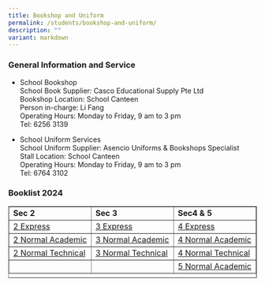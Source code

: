 ```yaml
---
title: Bookshop and Uniform
permalink: /students/bookshop-and-uniform/
description: ""
variant: markdown
---
```

### General Information and Service

*   School Bookshop  
    School Book Supplier: Casco Educational Supply Pte Ltd  
    Bookshop Location: School Canteen  
    Person in-charge: Li Fang  
    Operating Hours: Monday to Friday, 9 am to 3 pm  
    Tel: 6256 3139

*   School Uniform Services  
    School Uniform Supplier: Asencio Uniforms &amp; Bookshops Specialist  
    Stall Location: School Canteen  
    Operating Hours: Monday to Friday, 9 am to 3 pm  
    Tel: 6764 3102

### Booklist 2024


<table border="1" style="border-collapse: collapse; width: 100%; height: 146px;">
<tbody>
<tr style="height: 20px;">

<td style="width: 25%; height: 20px;"><strong>Sec 2</strong></td>
<td style="width: 25%; height: 20px;"><strong>Sec 3</strong></td>
<td style="width: 25%; height: 20px;"><strong>Sec4 &amp; 5</strong></td>
</tr>
<tr style="height: 21px;">

<td style="width: 25%; height: 21px;"><a href="/files/pss_2e_2024.pdf">2 Express</a></td>
<td style="width: 25%; height: 21px;"><a href="/files/pss_3e_2024.pdf">3 Express</a></td>
<td style="width: 25%; height: 21px;"><a href="/files/pss_4e_2024.pdf">4 Express</a></td>
</tr>
<tr style="height: 21px;">

<td style="width: 25%; height: 21px;"><a href="/files/pss_2na_2024.pdf">2 Normal Academic</a></td>
<td style="width: 25%; height: 21px;"><a href="/files/pss_3na_2024.pdf">3 Normal Academic</a></td>
<td style="width: 25%; height: 21px;"><a href="/files/pss_4na_2024.pdf">4 Normal Academic</a></td>
</tr>
<tr style="height: 21px;">

<td style="width: 25%; height: 21px;"><a href="/files/pss_2nt_2024.pdf">2 Normal Technical</a></td>
<td style="width: 25%; height: 21px;"><a href="/files/pss_3nt_2024.pdf">3 Normal Technical</a></td>
<td style="width: 25%; height: 21px;"><a href="/files/pss_4nt_2024.pdf">4 Normal Technical</a></td>
</tr>
<tr style="height: 21px;">

<td style="width: 25%; height: 21px;"></td>
<td style="width: 25%; height: 21px;"></td>
<td style="width: 25%; height: 21px;"><a href="/files/pss_5na_2024.pdf">5 Normal Academic</a></td>
</tr>
</tbody>
</table>